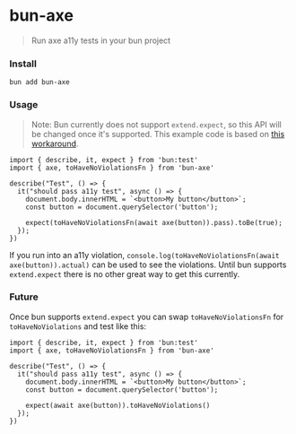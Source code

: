 # bun-axe
> Run axe a11y tests in your bun project

### Install
```
bun add bun-axe
```

### Usage

> Note: Bun currently does not support `extend.expect`, so this API will be changed once it's supported. This example code is based on [this workaround](https://github.com/oven-sh/bun/issues/3621#issuecomment-1732130865).

```
import { describe, it, expect } from 'bun:test'
import { axe, toHaveNoViolationsFn } from 'bun-axe'

describe("Test", () => {
  it("should pass a11y test", async () => {
    document.body.innerHTML = `<button>My button</button>`;
    const button = document.querySelector('button');

    expect(toHaveNoViolationsFn(await axe(button)).pass).toBe(true);
  });
})
```

If you run into an a11y violation, `console.log(toHaveNoViolationsFn(await axe(button)).actual)` can be used to see the violations. Until bun supports `extend.expect` there is no other great way to get this currently.

### Future
Once bun supports `extend.expect` you can swap `toHaveNoViolationsFn` for `toHaveNoViolations` and test like this:


```
import { describe, it, expect } from 'bun:test'
import { axe, toHaveNoViolationsFn } from 'bun-axe'

describe("Test", () => {
  it("should pass a11y test", async () => {
    document.body.innerHTML = `<button>My button</button>`;
    const button = document.querySelector('button');

    expect(await axe(button)).toHaveNoViolations()
  });
})
```


